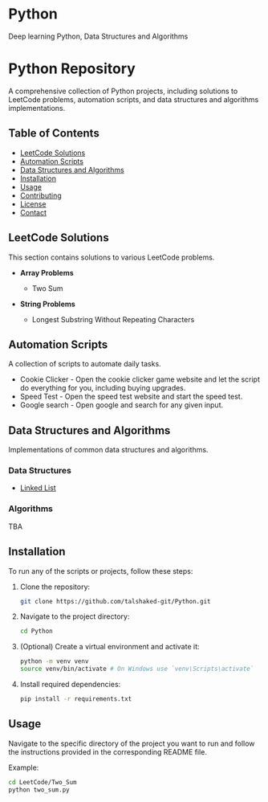 # Python
Deep learning Python, Data Structures and Algorithms
# Python Repository

A comprehensive collection of Python projects, including solutions to LeetCode problems, automation scripts, and data structures and algorithms implementations.

## Table of Contents
- [LeetCode Solutions](#leetcode-solutions)
- [Automation Scripts](#automation-scripts)
- [Data Structures and Algorithms](#data-structures-and-algorithms)
- [Installation](#installation)
- [Usage](#usage)
- [Contributing](#contributing)
- [License](#license)
- [Contact](#contact)

## LeetCode Solutions

This section contains solutions to various LeetCode problems.

- **Array Problems**
  - Two Sum
    
- **String Problems**
  - Longest Substring Without Repeating Characters



## Automation Scripts

A collection of scripts to automate daily tasks.

- Cookie Clicker - Open the cookie clicker game website and let the script do everything for you, including buying upgrades.
- Speed Test - Open the speed test website and start the speed test.
- Google search - Open google and search for any given input.

## Data Structures and Algorithms

Implementations of common data structures and algorithms.

### Data Structures
- [Linked List](Python/Data_Structures/LinkedList.py)


### Algorithms

TBA

## Installation

To run any of the scripts or projects, follow these steps:

1. Clone the repository:
    ```sh
    git clone https://github.com/talshaked-git/Python.git
    ```
2. Navigate to the project directory:
    ```sh
    cd Python
    ```
3. (Optional) Create a virtual environment and activate it:
    ```sh
    python -m venv venv
    source venv/bin/activate # On Windows use `venv\Scripts\activate`
    ```
4. Install required dependencies:
    ```sh
    pip install -r requirements.txt
    ```

## Usage

Navigate to the specific directory of the project you want to run and follow the instructions provided in the corresponding README file.

Example:
```sh
cd LeetCode/Two_Sum
python two_sum.py

